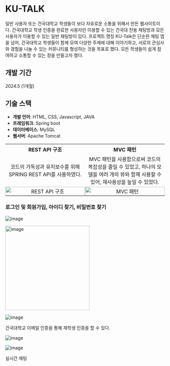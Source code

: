 # KU-TALK
일반 사용자 또는 건국대학교 학생들이 보다 자유로운 소통을 위해서 만든 웹사이트이다. 건국대학교 학생 인증을 완료한 사용자만 이용할 수 있는 건국대 전용 채팅방과 모든 사용자가 이용할 수 있는 일반 채팅방이 있다.
프로젝트 명칭 KU-Talk은 단순한 채팅 앱을 넘어, 건국대학교 학생들이 함께 모여 다양한 주제에 대해 이야기하고, 서로의 관심사와 경험을 나눌 수 있는 커뮤니티를 형성하는 것을 목표로 했다. 모든 학생들이 쉽게 참여하고 소통할 수 있는 장을 만들고자 했다.


## 개발 기간
2024.5 (1개월)


## 기술 스택
- **개발 언어**: HTML, CSS, Javascript, JAVA
- **프레임워크**: Spring boot  
- **데이터베이스**: MySQL
- **웹서버**: Apache Tomcat



<table style="width: 100%; table-layout: fixed; border-collapse: collapse;">
  <tr>
    <th style="text-align: center; width: 50%;">REST API 구조</th>
    <th style="text-align: center; width: 50%;">MVC 패턴</th>
  </tr>
  <tr>
    <td style="text-align: center;">
      코드의 가독성과 유지보수를 위해 SPRING REST API를 사용하였다.
    </td>
    <td style="text-align: center;">
      MVC 패턴을 사용함으로써 코드의 복잡성을 줄일 수 있었고, 하나의 모델을 여러 개의 뷰와 함께 사용할 수 있어, 재사용성을 높일 수 있었다.
    </td>
  </tr>
  <tr>
    <td style="padding: 0; text-align: center;">
      <img src="https://github.com/pbgodsoo/KU-TALK/assets/84000206/6131a935-cda7-4087-8eed-2386dffe0ae4" alt="REST API 구조" style="width: 100%; height: auto;">
    </td>
    <td style="padding: 0; text-align: center;">
      <img src="https://github.com/pbgodsoo/KU-TALK/assets/84000206/c91ccdc2-71ef-47d7-b9f4-ee2773aa8c42" alt="MVC 패턴" style="width: 100%; height: auto;">
    </td>
  </tr>
</table>

### 로그인 및 회원가입, 아이디 찾기, 비밀번호 찾기
![image](https://github.com/pbgodsoo/KU-TALK/assets/84000206/4d69afb4-0be5-4eb7-8490-b14fd33ce9d7)

<img width="266" alt="image" src="https://github.com/pbgodsoo/KU-TALK/assets/84000206/95044a43-c603-4fda-ad9f-2063e2677562">

![image](https://github.com/pbgodsoo/KU-TALK/assets/84000206/b6434014-99ff-44c9-be1e-d6e359d35a3e)


건국대학교 이메일 인증을 통해 재학생 인증을 할 수 있다.

![image](https://github.com/pbgodsoo/KU-TALK/assets/84000206/6b754a90-459a-48cc-ae80-d47402e5bee9)

![image](https://github.com/pbgodsoo/KU-TALK/assets/84000206/6b34da69-fbef-4fe8-b413-b1329ab880b6)

실시간 채팅
